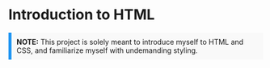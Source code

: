 # Introduction to HTML
<div style="background-color: #f9f9f9; border-left: 6px solid #2196F3; padding: 10px; margin-bottom: 15px;">
  <strong>NOTE:</strong> This project is solely meant to introduce myself to HTML and CSS, and familiarize myself with undemanding styling.
</div>
